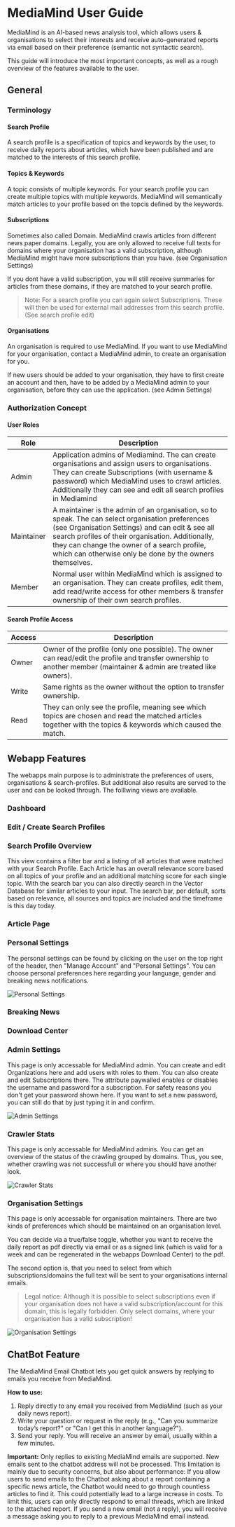 # MediaMind User Guide

MediaMind is an AI-based news analysis tool, which allows users & organisations to select their interests and receive auto-generated reports via email based on their preference (semantic not syntactic search).

This guide will introduce the most important concepts, as well as a rough overview of the features available to the user.

## General

### Terminology

#### Search Profile

A search profile is a specification of topics and keywords by the user, to receive daily reports about articles, which have been published and are matched to the interests of this search profile.

#### Topics & Keywords

A topic consists of multiple keywords. For your search profile you can create multiple topics with multiple keywords. MediaMind will semantically match articles to your profile based on the topcis defined by the keywords.

#### Subscriptions

Sometimes also called Domain. MediaMind crawls articles from different news paper domains. Legally, you are only allowed to receive full texts for domains where your organisation has a valid subscription, although MediaMind might have more subscriptions than you have. (see Organisation Settings)

If you dont have a valid subscription, you will still receive summaries for articles from these domains, if they are matched to your search profile.

> Note: For a search profile you can again select Subscriptions. These will then be used for external mail addresses from this search profile. (See search profile edit)

#### Organisations

An organisation is required to use MediaMind. If you want to use MediaMind for your organisation, contact a MediaMind admin, to create an organisation for you.

If new users should be added to your organisation, they have to first create an account and then, have to be added by a MediaMind admin to your organisation, before they can use the application.
(see Admin Settings)

### Authorization Concept

#### User Roles

| Role       | Description                                                                                                                                                                                                                                                                                                          |
| ---------- | -------------------------------------------------------------------------------------------------------------------------------------------------------------------------------------------------------------------------------------------------------------------------------------------------------------------- |
| Admin      | Application admins of Mediamind. The can create organisations and assign users to organisations. They can create Subscriptions (with username & password) which MediaMind uses to crawl articles. Additionally they can see and edit all search profiles in Mediamind                                                |
| Maintainer | A maintainer is the admin of an organisation, so to speak. The can select organisation preferences (see Organisation Settings) and can edit & see all search profiles of their organisation. Additionally, they can change the owner of a search profile, which can otherwise only be done by the owners themselves. |
| Member     | Normal user within MediaMind which is assigned to an organisation. They can create profiles, edit them, add read/write access for other members & transfer ownership of their own search profiles.                                                                                                                   |

#### Search Profile Access

| Access | Description                                                                                                                                                          |
| ------ | -------------------------------------------------------------------------------------------------------------------------------------------------------------------- |
| Owner  | Owner of the profile (only one possible). The owner can read/edit the profile and transfer ownership to another member (maintainer & admin are treated like owners). |
| Write  | Same rights as the owner without the option to transfer ownership.                                                                                                   |
| Read   | They can only see the profile, meaning see which topics are chosen and read the matched articles together with the topics & keywords which caused the match.         |

## Webapp Features

The webapps main purpose is to administrate the preferences of users, organisations & search-profiles.
But additional also results are served to the user and can be looked through. The folllwing views are available.

### Dashboard

### Edit / Create Search Profiles

### Search Profile Overview

This view contains a filter bar and a listing of all articles that were matched with your Search Profile. Each Article has an overall relevance score based on all topics of your profile and an additional matching score for each single topic. With the search bar you can also directly search in the Vector Database for similar articles to your input. The search bar, per default, sorts based on relevance, all sources and topics are included and the timeframe is this day today.

### Article Page

### Personal Settings

The personal settings can be found by clicking on the user on the top right of the header, then "Manage Account" and "Personal Settings". You can choose personal preferences here regarding your language, gender and breaking news notifications.

![Personal Settings](assets/personal-settings.png)

### Breaking News

### Download Center

### Admin Settings

This page is only accessable for MediaMind admin. You can create and edit Organizations here and add users with roles to them. You can also create and edit Subscriptions there. The attribute paywalled enables or disables the username and password for a subscription. For safety reasons you don't get your password shown here. If you want to set a new password, you can still do that by just typing it in and confirm.

![Admin Settings](assets/admin-settings.png)

### Crawler Stats

This page is only accessable for MediaMind admins. You can get an overview of the status of the crawling grouped by domains. Thus, you see, whether crawling was not successfull or where you should have another look.

![Crawler Stats](assets/crawler-stats.png)

### Organisation Settings

This page is only accessable for organisation maintainers.
There are two kinds of preferences which should be maintained on an organisation level.

You can decide via a true/false toggle, whether you want to receive the daily report as pdf directly via email or as a signed link (which is valid for a week and can be regenerated in the webapps Download Center) to the pdf.

The second option is, that you need to select from which subscriptions/domains the full text will be sent to your organisations internal emails.

> Legal notice: Although it is possible to select subscriptions even if your organisation does not have a valid subscription/account for this domain, this is legally forbidden.
> Only select domains, where your organisation has a valid subscription!

![Organisation Settings](assets/organisation-settings.png.png)

## ChatBot Feature

The MediaMind Email Chatbot lets you get quick answers by replying to emails you receive from MediaMind.

**How to use:**

1. Reply directly to any email you received from MediaMind (such as your daily news report).
2. Write your question or request in the reply (e.g., "Can you summarize today’s report?" or "Can I get this in another language?").
3. Send your reply. You will receive an answer by email, usually within a few minutes.

**Important:**
Only replies to existing MediaMind emails are supported.
New emails sent to the chatbot address will not be processed.
This limitation is mainly due to security concerns, but also about performance:
If you allow users to send emails to the Chatbot asking about a report containing a specific news article, the Chatbot would need to go through countless articles to find it.
This could potentially lead to a large increase in costs.
To limit this, users can only directly respond to email threads, which are linked to the attached report.
If you send a new email (not a reply), you will receive a message asking you to reply to a previous MediaMind email instead.